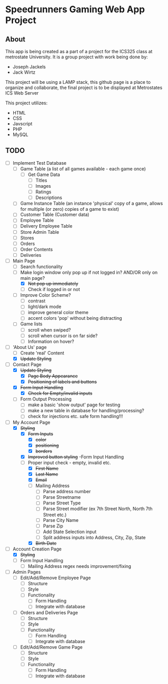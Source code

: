# Speedrunners Gaming Web App Project

## About

This app is being created as a part of a project for the ICS325 class at metrostate University.
It is a group project with work being done by:
* Joseph Jackels
* Jack Wirtz

This project will be using a LAMP stack, this github page is a place to organize and collaborate, the final project is to be displayed at Metrostates ICS Web Server

This project utilizes:
* HTML
* CSS
* Javscript
* PHP
* MySQL

## TODO

- [ ] Implement Test Database
	- [ ] Game Table (a list of all games available - each game once)
		- [ ] Get Game Data
			- [ ] Titles
			- [ ] Images
			- [ ] Ratings
			- [ ] Descriptions
	- [ ] Game Instance Table (an instance 'physical' copy of a game, allows for multiple (or zero) copies of a game to exist)
	- [ ] Customer Table (Customer data)
	- [ ] Employee Table
	- [ ] Delivery Employee Table
	- [ ] Store Admin Table
	- [ ] Stores
	- [ ] Orders
	- [ ] Order Contents
	- [ ] Deliveries

- [ ] Main Page
	- [ ] Search functionality
	- [ ] Make login window only pop up if not logged in? AND/OR only on main page?
		- [x] ~~Not pop up immediately~~
		- [ ] Check if logged in or not
	- [ ] Improve Color Scheme?
		- [ ] contrast
		- [ ] light/dark mode
		- [ ] improve general color theme
		- [ ] accent colors 'pop' without being distracting
	- [ ] Game lists
		- [ ] scroll when swiped?
		- [ ] scroll when cursor is on far side?
		- [ ] Information on hover?

- [ ] 'About Us' page
	- [ ] Create 'real' Content
	- [x] ~~Update Styling~~

- [ ] Contact Page
	- [x] ~~Update Styling~~
		- [x] ~~Page Body Appearance~~
		- [x] ~~Positioning of labels and buttons~~
	- [x] ~~Form Input Handling~~
		- [x] ~~Check for Empty/invalid inputs~~
	- [ ] Form Output Processing
		- [ ] make a basic 'show output' page for testing
		- [ ] make a new table in database for handling/processing?
		- [ ] check for injections etc. safe form handling!!!

- [ ] My Account Page
	- [x] ~~Styling~~
		- [x] ~~Form Inputs~~
			- [x] ~~color~~
			- [x] ~~positioning~~
			- [x] ~~borders~~
		- [x] ~~Improved button styling~~
	-Form Input Handling
		- [ ] Proper input check - empty, invalid etc.
			- [x] ~~First Name~~
			- [x] ~~Last Name~~
			- [x] ~~Email~~
			- [ ] Mailing Address
				- [ ] Parse address number
				- [ ] Parse Streetname
				- [ ] Parse Street Type
				- [ ] Parse Street modifier (ex 7th Street North, North 7th Street etc.)
				- [ ] Parse City Name
				- [ ] Parse Zip
				- [ ] Add State Selection input
				- [ ] Split address inputs into Address, City, Zip, State
			- [x] ~~Birth Date~~

- [ ] Account Creation Page
	- [x] ~~Styling~~
	- [ ] Form Input Handling
		- [ ] Mailing Address regex needs improvement/fixing

- [ ] Admin Pages
	- [ ] Edit/Add/Remove Employee Page
		- [ ] Structure
		- [ ] Style
		- [ ] Functionality
			- [ ] Form Handling
			- [ ] Integrate with database
	- [ ] Orders and Deliveries Page
		- [ ] Structure
		- [ ] Style
		- [ ] Functionality
			- [ ] Form Handling
			- [ ] Integrate with database
	- [ ] Edit/Add/Remove Game Page
		- [ ] Structure
		- [ ] Style
		- [ ] Functionality
			- [ ] Form Handling
			- [ ] Integrate with database